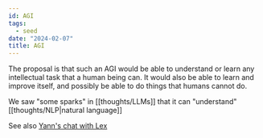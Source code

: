 ```yaml
---
id: AGI
tags:
  - seed
date: "2024-02-07"
title: AGI
---
```


The proposal is that such an AGI would be able to understand or learn any intellectual task that a human being can. It would also be able to learn and improve itself, and possibly be able to do things that humans cannot do.

We saw "some sparks" in [[thoughts/LLMs]] that it can "understand" [[thoughts/NLP|natural language]]

See also [Yann's chat with Lex](https://www.youtube.com/watch?v=5t1vTLU7s40&ab_channel=LexFridman)
